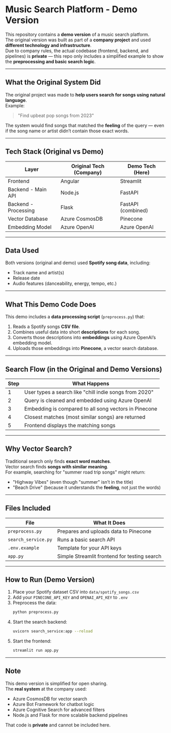 # Music Search Platform - Demo Version

This repository contains a **demo version** of a music search platform.  
The original version was built as part of a **company project** and used **different technology and infrastructure**.  
Due to company rules, the actual codebase (frontend, backend, and pipelines) is **private** — this repo only includes a simplified example to show the **preprocessing and basic search logic**.

---

## What the Original System Did
The original project was made to **help users search for songs using natural language**.  
Example:  
> "Find upbeat pop songs from 2023"

The system would find songs that matched the **feeling** of the query — even if the song name or artist didn’t contain those exact words.

---

##  Tech Stack (Original vs Demo)

| Layer               | Original Tech (Company)     | Demo Tech (Here)   |
|----------------|------------------|------------------|
| Frontend         | Angular          | Streamlit |
| Backend - Main API | Node.js           | FastAPI |
| Backend - Processing | Flask               | FastAPI (combined) |
| Vector Database  | Azure CosmosDB | Pinecone |
| Embedding Model | Azure OpenAI   | Azure OpenAI |

---

## Data Used
Both versions (original and demo) used **Spotify song data**, including:
- Track name and artist(s)
- Release date
- Audio features (danceability, energy, tempo, etc.)

---

## What This Demo Code Does
This demo includes a **data processing script** (`preprocess.py`) that:
1. Reads a Spotify songs **CSV file**.
2. Combines useful data into short **descriptions** for each song.
3. Converts those descriptions into **embeddings** using Azure OpenAI’s embedding model.
4. Uploads those embeddings into **Pinecone**, a vector search database.

---

## Search Flow (in the Original and Demo Versions)
| Step | What Happens |
|----|----|
| 1 | User types a search like "chill indie songs from 2020" |
| 2 | Query is cleaned and embedded using Azure OpenAI |
| 3 | Embedding is compared to all song vectors in Pinecone |
| 4 | Closest matches (most similar songs) are returned |
| 5 | Frontend displays the matching songs |

---

## Why Vector Search?
Traditional search only finds **exact word matches**.  
Vector search finds **songs with similar meaning**.  
For example, searching for "summer road trip songs" might return:
- "Highway Vibes" (even though "summer" isn’t in the title)
- "Beach Drive" (because it understands the **feeling**, not just the words)

---

## Files Included
| File                  | What It Does |
|----------------|------------------|
| `preprocess.py`    | Prepares and uploads data to Pinecone |
| `search_service.py` | Runs a basic search API |
| `.env.example`      | Template for your API keys |
| `app.py`              | Simple Streamlit frontend for testing search |

---

##  How to Run (Demo Version)
1. Place your Spotify dataset CSV into `data/spotify_songs.csv`
2. Add your `PINECONE_API_KEY` and `OPENAI_API_KEY` to `.env`
3. Preprocess the data:
    ```bash
    python preprocess.py
    ```
4. Start the search backend:
    ```bash
    uvicorn search_service:app --reload
    ```
5. Start the frontend:
    ```bash
    streamlit run app.py
    ```

---

##  Note
This demo version is simplified for open sharing.  
The **real system** at the company used:
- Azure CosmosDB for vector search
- Azure Bot Framework for chatbot logic
- Azure Cognitive Search for advanced filters
- Node.js and Flask for more scalable backend pipelines

That code is **private** and cannot be included here.


